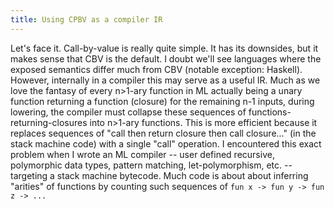 ```yaml
---
title: Using CPBV as a compiler IR
---
```


Let's face it. Call-by-value is really quite simple. It has its downsides, but it makes sense that CBV is the default. I doubt we'll see languages where the exposed semantics differ much from CBV (notable exception: Haskell).
However, internally in a compiler this may serve as a useful IR. Much as we love the fantasy of every n>1-ary function in ML actually being a unary function returning a function (closure) for the remaining n-1 inputs, during lowering, the compiler must collapse these sequences of functions-returning-closures into n>1-ary functions. This is more efficient because it replaces sequences of "call then return closure then call closure..." (in the stack machine code) with a single "call" operation.
I encountered this exact problem when I wrote an ML compiler -- user defined recursive, polymorphic data types, pattern matching, let-polymorphism, etc. -- targeting a stack machine bytecode. Much code is about about inferring "arities" of functions by counting such sequences of `fun x -> fun y -> fun z -> ...`
